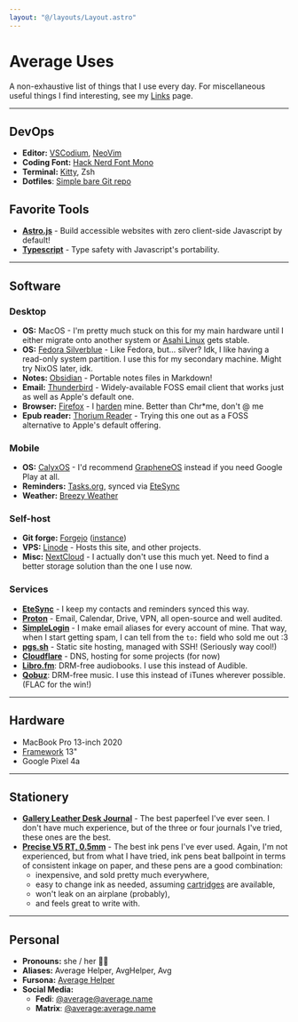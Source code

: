 ```yaml
---
layout: "@/layouts/Layout.astro"
---
```


# Average Uses

A non-exhaustive list of things that I use every day. For miscellaneous useful things I find interesting, see my [Links](/links) page.

---

## DevOps

- **Editor:** [VSCodium](https://vscodium.com), [NeoVim](https://neovim.io)
- **Coding Font:** [Hack Nerd Font Mono](https://github.com/ryanoasis/nerd-fonts)
- **Terminal:** [Kitty](https://sw.kovidgoyal.net/kitty/), Zsh
- **Dotfiles**: [Simple bare Git repo](https://git.average.name/AverageHelper/dotfiles)

## Favorite Tools

- [**Astro.js**](https://astro.build) - Build accessible websites with zero client-side Javascript by default!
- [**Typescript**](https://www.typescriptlang.org) - Type safety with Javascript's portability.

---

## Software

### Desktop

- **OS:** MacOS - I'm pretty much stuck on this for my main hardware until I either migrate onto another system or [Asahi Linux](https://asahilinux.org) gets stable.
- **OS:** [Fedora Silverblue](https://fedoraproject.org/atomic-desktops/silverblue/) - Like Fedora, but... silver? Idk, I like having a read-only system partition. I use this for my secondary machine. Might try NixOS later, idk.
- **Notes:** [Obsidian](https://obsidian.md) - Portable notes files in Markdown!
- **Email:** [Thunderbird](https://www.thunderbird.net) - Widely-available FOSS email client that works just as well as Apple's default one.
- **Browser:** [Firefox](https://www.mozilla.org/firefox/download/thanks/) - I [harden](https://web.archive.org/web/20221013104259/https://chrisx.xyz/blog/yet-another-firefox-hardening-guide/) mine. Better than Chr\*me, don't @ me
- **Epub reader:** [Thorium Reader](https://thorium.edrlab.org) - Trying this one out as a FOSS alternative to Apple's default offering. <!-- TODO: Try https://github.com/johnfactotum/foliate on Linux, and maybe try building for macOS? -->

### Mobile

- **OS:** [CalyxOS](https://calyxos.org) - I'd recommend [GrapheneOS](https://grapheneos.org) instead if you need Google Play at all.
- **Reminders:** [Tasks.org](https://tasks.org), synced via [EteSync](https://www.etesync.com)
- **Weather:** [Breezy Weather](https://github.com/breezy-weather/breezy-weather)

### Self-host

- **Git forge:** [Forgejo](https://forgejo.org) ([instance](https://git.average.name))
- **VPS:** [Linode](https://www.linode.com) - Hosts this site, and other projects.
- **Misc:** [NextCloud](https://nextcloud.com) - I actually don't use this much yet. Need to find a better storage solution than the one I use now.

### Services

- [**EteSync**](https://www.etesync.com) - I keep my contacts and reminders synced this way.
- [**Proton**](https://proton.me) - Email, Calendar, Drive, VPN, all open-source and well audited.
- [**SimpleLogin**](https://simplelogin.io) - I make email aliases for every account of mine. That way, when I start getting spam, I can tell from the `to:` field who sold me out :3
- [**pgs.sh**](https://pgs.sh) - Static site hosting, managed with SSH! (Seriously way cool!)
- [**Cloudflare**](https://www.cloudflare.com) - DNS, hosting for some projects (for now)
- [**Libro.fm**](https://libro.fm): DRM-free audiobooks. I use this instead of Audible.
- [**Qobuz**](https://www.qobuz.com): DRM-free music. I use this instead of iTunes wherever possible. (FLAC for the win!)

---

## Hardware

- MacBook Pro 13-inch 2020
- [Framework](https://frame.work) 13"
- Google Pixel 4a

---

## Stationery

- [**Gallery Leather Desk Journal**](https://www.galleryleather.com/desk-leather-journal) - The best paperfeel I've ever seen. I don't have much experience, but of the three or four journals I've tried, these ones are the best.
- [**Precise V5 RT, 0.5mm**](https://www.jetpens.com/Pilot-Precise-V5-RT-Retractable-Rollerball-Pen-0.5-mm-Black-Pack-of-2/pd/17976) - The best ink pens I've ever used. Again, I'm not experienced, but from what I have tried, ink pens beat ballpoint in terms of consistent inkage on paper, and these pens are a good combination:
  - inexpensive, and sold pretty much everywhere,
  - easy to change ink as needed, assuming [cartridges](https://www.jetpens.com/Pilot-Precise-V5-RT-Rollerball-Pen-Refill-0.5-mm-Black-Pack-of-2/pd/2341) are available,
  - won't leak on an airplane (probably),
  - and feels great to write with.

---

## Personal

- **Pronouns:** she / her 🏳️‍⚧️
- **Aliases:** Average Helper, AvgHelper, Avg
- **Fursona:** [Average Helper](/fursona)
- **Social Media:**
  - **Fedi**: [@average@average.name](https://average.name/@average)
  - **Matrix**: [@average:average.name](https://matrix.to/#/@average:average.name)

